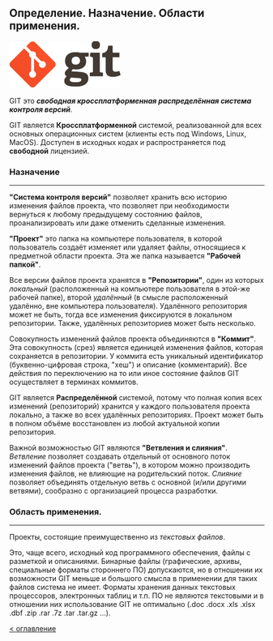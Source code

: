 ## Определение. Назначение. Области применения.

[![Логотип GIT](../assets/logo_git.png "Сайт проекта GIT")](https://git-scm.com/)

GIT это ___свободная кроссплатформенная распределённая система контроля версий___.

GIT является **Кроссплатформенной** системой, реализованной для всех основных операционных систем (клиенты есть под Windows, Linux, MacOS). Доступен в исходных кодах и распространяется под **свободной** лицензией.

### Назначение
---
**"Система контроля версий"** позволяет хранить всю историю изменения файлов проекта, что позволяет при необходимости вернуться к любому предыдущему состоянию файлов,  проанализировать или даже отменить сделанные изменения.

**"Проект"** это папка на компьютере пользователя, в которой пользователь создаёт изменяет или удаляет файлы, относящиеся к предметной области проекта. Эта же папка называется **"Рабочей папкой"**.

Все версии файлов проекта хранятся в **"Репозитории"**, один из которых _локальный_ (расположенный на компьютере пользователя в этой-же рабочей папке), второй _удалённый_ (в смысле расположенный удалённо, вне компьютера пользователя). Удалённого репозитория может не быть, тогда все изменения фиксируются в локальном репозитории. Также, удалённых репозиториев может быть несколько.

Совокупность изменений файлов проекта объединяются в **"Коммит"**. Эта совокупность (срез) является единицей изменения файлов, которая сохраняется в репозитории. У коммита есть уникальный идентификатор (буквенно-цифровая строка, "хеш") и описание (комментарий). Все действия по переключению на то или иное состояние файлов GIT осуществляет в терминах коммитов.

GIT является **Распределённой** системой, потому что полная копия всех изменений (репозиторий) хранится у каждого пользователя проекта локально, а также во всех удалённых репозиториях. Проект может быть в полном объёме восстановлен из любой актуальной копии репозитория.

Важной возможностью GIT являются **"Ветвления и слияния"**. _Ветвление_ позволяет создавать отдельный от основного поток изменений файлов проекта ("ветвь"), в котором можно производить изменения файлов, не влияющие на родительский поток. _Слияние_ позволяет объединять отдельную ветвь с основной (и/или другими ветвями), сообразно с организацией процесса разработки.


### Область применения.
---
Проекты, состоящие преимущественно из _текстовых файлов_. 

Это, чаще всего, исходный код программного обеспечения, файлы с разметкой и описаниями. Бинарные файлы (графические, архивы, специальные форматы стороннего ПО) допускаются, но в отношении их возможности GIT меньше и большого смысла в применении для таких файлов система не имеет. Форматы хранения данных текстовых процессоров, электронных таблиц и т.п. ПО не являются текстовыми и в отношении них использование GIT не оптимально (.doc .docx .xls .xlsx .dbf .zip .rar .7z .tar .tar.gz ...).

[< оглавление](../README.md)


